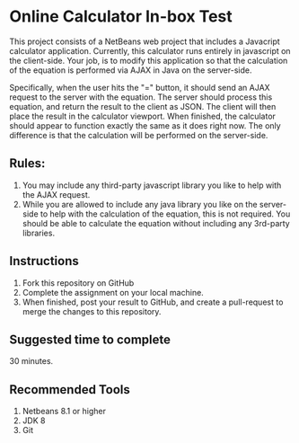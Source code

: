 # Online Calculator In-box Test

This project consists of a NetBeans web project that includes a Javacript calculator application.  Currently, this calculator runs entirely in
javascript on the client-side.  Your job, is to modify this application so that the calculation of the equation is performed via AJAX in Java
on the server-side.

Specifically, when the user hits the "=" button, it should send an AJAX request to the server with the equation.  The server should process this equation, and return the result to the client
as JSON.  The client will then place the result in the calculator viewport.  When finished, the calculator should appear to function exactly the same as it does right now.  The only difference is 
that the calculation will be performed on the server-side.

## Rules:

1. You may include any third-party javascript library you like to help with the AJAX request.
2. While you are allowed to include any java library you like on the server-side to help with the calculation of the equation, this is not required.  You should be able to 
calculate the equation without including any 3rd-party libraries.


## Instructions

1. Fork this repository on GitHub
2. Complete the assignment on your local machine.
3. When finished, post your result to GitHub, and create a pull-request to merge the changes to this repository.

## Suggested time to complete

30 minutes.

## Recommended Tools

1. Netbeans 8.1 or higher
2. JDK 8
3. Git
